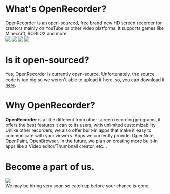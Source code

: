 # What's OpenRecorder?
OpenRecorder is an open-sourced, free brand new HD screen recorder for creators mainly on YouTube or other video platforms. It supports games like Minecraft, ROBLOX and more.\
<a href="https://discord.gg/XVsKtnKubs" alt="OpenRecorder"><img src="https://img.shields.io/badge/Developed%20by-Pronner-blueviolet" /></a> <a href="https://discord.gg/XVsKtnKubs" alt="Pronner Studios"><img src="https://img.shields.io/badge/Published%20by-Pronner%20Studios-blue" /></a>
<a href="https://discord.gg/XVsKtnKubs" alt="Version"><img src="https://img.shields.io/badge/Version-FREE-success/"></a> <a href="https://discord.gg/XVsKtnKubs" alt="Stability"><img src="https://img.shields.io/badge/stability-78%25-yellow"></a>

# Is it open-sourced?
Yes, OpenRecorder is currently open-source. Unfortunately, the source code is too big so we weren't able to upload it here, so, you can download it [here](https://github.com/Pronner/OpenRecorder/tree/main/sourcecode/src_ORS).

# Why OpenRecorder?

**OpenRecorder** is a little different from other screen recording programs, it offers the best features it can to its users, with unlimited customizability. Unlike other recorders, we also offer built-in apps that make it easy to communicate with your viewers. Apps we currently provide: OpenNote, OpenPaint, OpenBrowser. In the future, we plan on creating more built-in apps like a Video editor/Thumbnail creator, etc...

# Become a part of us.

<a href="https://discord.gg/XVsKtnKubs" alt="Discord Server"><img src="https://img.shields.io/badge/Join%20our-Discord%20Server-informational"></a>\
We may be hiring very soon so catch up before your chance is gone.

